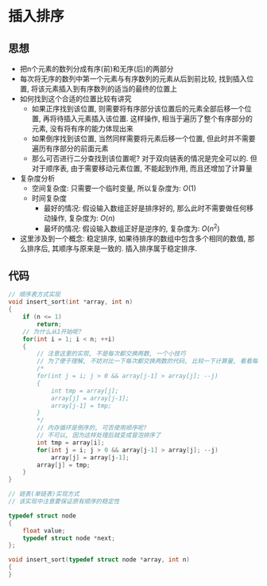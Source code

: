 # 插入排序

## 思想

- 把n个元素的数列分成有序(前)和无序(后)的两部分
- 每次将无序的数列中第一个元素与有序数列的元素从后到前比较, 找到插入位置, 将该元素插入到有序数列的适当的最终的位置上
- 如何找到这个合适的位置比较有讲究
    - 如果正序找到该位置, 则需要将有序部分该位置后的元素全部后移一个位置, 再将待插入元素插入该位置. 这样操作, 相当于遍历了整个有序部分的元素, 没有将有序的能力体现出来
    - 如果倒序找到该位置, 当然同样需要将元素后移一个位置, 但此时并不需要遍历有序部分的前面元素
    - 那么可否进行二分查找到该位置呢? 对于双向链表的情况是完全可以的. 但对于顺序表, 由于需要移动元素位置, 不能起到作用, 而且还增加了计算量
- 复杂度分析
    - 空间复杂度: 只需要一个临时变量, 所以复杂度为: $O(1)$
    - 时间复杂度
        - 最好的情况: 假设输入数组正好是排序好的, 那么此时不需要做任何移动操作, 复杂度为: $O(n)$
        - 最坏的情况: 假设输入数组正好是逆序的, 复杂度为: $O(n^2)$
- 这里涉及到一个概念: 稳定排序, 如果待排序的数组中包含多个相同的数值, 那么排序后, 其顺序与原来是一致的. 插入排序属于稳定排序.

## 代码

```C
// 顺序表方式实现
void insert_sort(int *array, int n)
{
    if (n <= 1)
        return;
    // 为什么从1开始呢?
    for(int i = 1; i < n; ++i)
    {
        // 注意这里的实现, 不是每次都交换两数, 一个小技巧
        // 为了便于理解, 不妨对比一下每次都交换两数的代码, 比较一下计算量, 看看每次都交换时其中的规律
        /*
        for(int j = i; j > 0 && array[j-1] > array[j]; --j)
        {
            int tmp = array[j];
            array[j] = array[j-1];
            array[j-1] = tmp;
        }
        */
        // 内存循环是倒序的, 可否使用顺序呢?
        // 不可以, 因为这样处理后就变成冒泡排序了
        int tmp = array[i];
        for(int j = i; j > 0 && array[j-1] > array[j]; --j)
            array[j] = array[j-1];
        array[j] = tmp;
    }
}

// 链表(单链表)实现方式
// 该实现中注意要保证原有顺序的稳定性

typedef struct node
{
    float value;
    typedef struct node *next;
};

void insert_sort(typedef struct node *array, int n)
{
}
```
